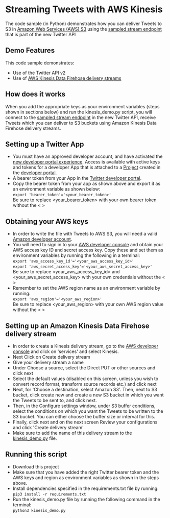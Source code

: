 # Streaming Tweets with AWS Kinesis

The code sample (in Python) demonstrates how you can deliver Tweets to S3 in [Amazon Web Services (AWS) S3](https://aws.amazon.com) using the [sampled stream endpoint](https://developer.twitter.com/en/docs/twitter-api/tweets/sampled-stream/introduction) that is part of the new Twitter API

## Demo Features

This code sample demonstrates:

- Use of the Twitter API v2
- Use of [AWS Kinesis Data Firehose delivery streams](https://docs.aws.amazon.com/firehose/latest/dev/basic-create.html)

## How does it works
When you add the appropriate keys as your environment variables (steps shown in sections below) and run the kinesis_demo.py script, you will connect to the [sampled stream endpoint](https://developer.twitter.com/en/docs/twitter-api/tweets/sampled-stream/introduction) in the new Twitter API, receive Tweets which you can deliver to S3 buckets using Amazon Kinesis Data Firehose delivery streams. 

## Setting up a Twitter App

- You must have an approved developer account, and have activated the [new developer portal experience](https://developer.twitter.com/en/portal/opt-in.html). Access is available with active keys and tokens for a developer App that is attached to a [Project](https://developer.twitter.com/en/docs/projects.html) created in the [developer portal](https://developer.twitter.com/en/docs/developer-portal.html).
- A bearer token from your App in the [Twitter developer portal](https://developer.twitter.com/en/docs/developer-portal/overview).
- Copy the bearer token from your app as shown above and export it as an environment variable as shown below:<br>
`export 'bearer_token'='<your_bearer_token>'`<br> Be sure to replace <your_bearer_token> with your own bearer token without the < >

## Obtaining your AWS keys

- In order to write the file with Tweets to AWS S3, you will need a valid [Amazon developer account](https://aws.amazon.com/free). 
- You will need to sign in to your [AWS developer console](https://console.aws.amazon.com/) and obtain your AWS access key ID and secret access key. Copy these and set them as environment variables by running the following in a terminal:<br>
`export 'aws_access_key_id'='<your_aws_access_key_id>'`<br>
`export 'aws_secret_access_key'='<your_aws_secret_access_key>'`<br>
 Be sure to replace <your_aws_access_key_id> and <your_aws_secret_access_key> with your own credentials without the < >
 - Remember to set the AWS region name as an environment variable by running:<br>
`export 'aws_region'='<your_aws_region>'`<br> Be sure to replace <your_aws_region> with your own AWS region value without the < ><br>

## Setting up an Amazon Kinesis Data Firehose delivery stream
- In order to create a Kinesis delivery stream, go to the [AWS developer console](https://console.aws.amazon.com) and click on 'services' and select Kinesis.
- Next Click on Create delivery stream
- Give your delivery stream a name 
- Under Choose a source, select the Direct PUT or other sources and click next
- Select the default values (disabled on this screen, unless you wish to convert record format, transform source records etc.) and click next
- Next, for 'Choose a destination, select Amazon S3'. Then, next to S3 bucket, click create new and create a new S3 bucket in which you want the Tweets to be sent to, and click next.
- Then, in the Configure settings window, under S3 buffer conditions, select the conditions on which you want the Tweets to be written to the S3 bucket. You can either choose the buffer size or interval for this.
- Finally, click next and on the next screen Review your configurations and click 'Create delivery stream'
- Make sure to add the name of this delivery stream to the [kinesis_demo.py](kniesis_demo.py) file.

## Running this script
- Download this project
- Make sure that you have added the right Twitter bearer token and the AWS keys and region as environment variables as shown in the steps above.
- Install dependencies specified in the requirements.txt file by running:<br>
`pip3 install -r requirements.txt`
- Run the kinesis_demo.py file by running the following command in the terminal:<br>
`python3 kinesis_demo.py`
